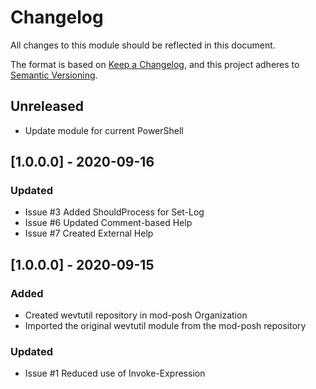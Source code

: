 # Changelog
All changes to this module should be reflected in this document.

The format is based on [Keep a Changelog](https://keepachangelog.com/en/1.0.0/),
and this project adheres to [Semantic Versioning](https://semver.org/spec/v2.0.0.html).

## Unreleased
- Update module for current PowerShell

## [1.0.0.0] - 2020-09-16

### Updated
- Issue #3 Added ShouldProcess for Set-Log
- Issue #6 Updated Comment-based Help
- Issue #7 Created External Help

## [1.0.0.0] - 2020-09-15
### Added
- Created wevtutil repository in mod-posh Organization
- Imported the original wevtutil module from the mod-posh repository

### Updated
- Issue #1 Reduced use of Invoke-Expression